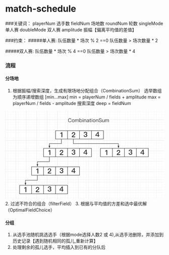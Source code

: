 # match-schedule

###关键词：
playerNum 选手数 
fieldNum  场地数 
roundNum  轮数 
singleMode 单人赛 
doubleMode 双人赛 
amplitude  振幅【偏离平均值的差值】

###约束：
#####单人赛: 
队伍数量 * 场次 % 2 ==0 
队伍数量 > 场次数量 * 2 

#####双人赛: 
队伍数量 * 场次 % 4 ==0 
队伍数量 > 场次数量 * 4 

### 流程
#### 分场地 
1. 根据振幅/搜索深度，生成有限场地分配组合（CombinationSum）
选举数组为顺序递增数组 [min...max]
min = playerNum / fields + amplitude
max = playerNum / fields - amplitude
搜索深度 deep = fieldNum

![CombinationSum](./media/combinationSum.png)
2. 过滤不符合的组合（filterField）
3. 根据与平均值的方差和选中最优解（OptimalFieldChoice）
#### 分组
1. 从选手池随机挑选选手（根据mode选择人数2 或 4),从选手池删除，并添加到历史记录【遇到随机相同的孤儿,重新计算】
2. 处理剩余的孤儿选手，平均插入到已有的分队后

